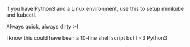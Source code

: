 if you have Python3 and a Linux environment, use this to setup minikube and kubectl.

Always quick, always dirty :-)

I know this could have been a 10-line shell script but I <3 Python3
